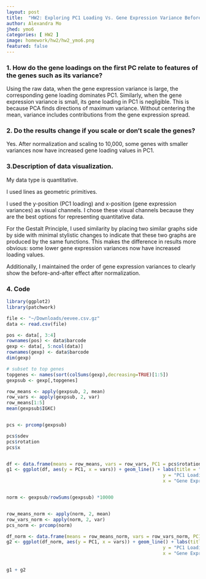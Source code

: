 ```yaml
---
layout: post
title:  "HW2: Exploring PC1 Loading Vs. Gene Expression Variance Before and After Normalization"
author: Alexandra Mo
jhed: ymo6
categories: [ HW2 ]
image: homework/hw2/hw2_ymo6.png
featured: false
---
```


### 1. How do the gene loadings on the first PC relate to features of the genes such as its variance? 
Using the raw data, when the gene expression variance is large, the corresponding gene loading dominates PC1. Similarly, when the gene expression variance is small, its gene loading in PC1 is negligible. This is because PCA finds directions of maximum variance. Without centering the mean, variance includes contributions from the gene expression spread.

### 2. Do the results change if you scale or don’t scale the genes? 
Yes. After normalization and scaling to 10,000, some genes with smaller variances now have increased gene loading values in PC1. 

### 3.Description of data visualization. 
My data type is quantitative.

I used lines as geometric primitives.

I used the y-position (PC1 loading) and x-position (gene expression variances) as visual channels. I chose these visual channels because they are the best options for representing quantitative data.

For the Gestalt Principle, I used similarity by placing two similar graphs side by side with minimal stylistic changes to indicate that these two graphs are produced by the same functions. This makes the difference in results more obvious: some lower gene expression variances now have increased loading values.

Additionally, I maintained the order of gene expression variances to clearly show the before-and-after effect after normalization.

### 4. Code 

```r
library(ggplot2)
library(patchwork)

file <- "~/Downloads/eevee.csv.gz"
data <- read.csv(file)

pos <- data[, 3:4]
rownames(pos) <- data$barcode
gexp <- data[, 5:ncol(data)]
rownames(gexp) <- data$barcode
dim(gexp)

# subset to top genes
topgenes <- names(sort(colSums(gexp),decreasing=TRUE)[1:5])
gexpsub <- gexp[,topgenes]

row_means <- apply(gexpsub, 2, mean)
row_vars <- apply(gexpsub, 2, var)
row_means[1:5]
mean(gexpsub$IGKC)


pcs <- prcomp(gexpsub)

pcs$sdev
pcs$rotation
pcs$x


df <- data.frame(means = row_means, vars = row_vars, PC1 = pcs$rotation[1:5,1])
g1 <- ggplot(df, aes(y = PC1, x = vars)) + geom_line() + labs(title = "PC1 Loading vs. Gene Expresion Variance",
                                                         y = "PC1 Loading Value",
                                                         x = "Gene Expression variance") + theme_minimal()


norm <- gexpsub/rowSums(gexpsub) *10000


row_means_norm <- apply(norm, 2, mean)
row_vars_norm <- apply(norm, 2, var)
pcs_norm <- prcomp(norm)

df_norm <- data.frame(means = row_means_norm, vars = row_vars_norm, PC1 = pcs_norm$rotation[1:5,1])
g2 <- ggplot(df_norm, aes(y = PC1, x = vars)) + geom_line() + labs(title = "PC1 Loading vs. Gene Expresion Variance, After normalization",
                                                         y = "PC1 Loading Value",
                                                         x = "Gene Expression variance") + theme_minimal()


g1 + g2
        

```
